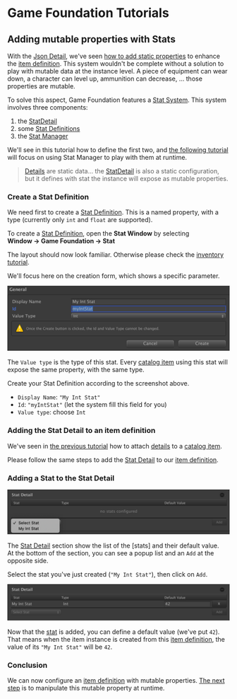 # Game Foundation Tutorials

## Adding mutable properties with Stats

With the [Json Detail], we've seen [how to add static properties] to enhance the [item definition].
This system wouldn't be complete without a solution to play with mutable data at the instance level.
A piece of equipment can wear down, a character can level up, ammunition can decrease, ... those properties are mutable.

To solve this aspect, Game Foundation features a [Stat System].
This system involves three components:

1. the [StatDetail]
2. some [Stat Definitions]
3. the [Stat Manager]

We'll see in this tutorial how to define the first two, and [the following tutorial] will focus on using Stat Manager to play with them at runtime.

> [Details] are static data... the [StatDetail] is also a static configuration, but it defines with stat the instance will expose as mutable properties.

### Create a Stat Definition

We need first to create a [Stat Definition].
This is a named property, with a type (currently only `int` and `float` are supported).

To create a [Stat Definition], open the __Stat Window__ by selecting __Window → Game Foundation → Stat__

The layout should now look familiar.
Otherwise please check the [inventory tutorial].

We'll focus here on the creation form, which shows a specific parameter.

![](../images/tutorial-statdefinition-creation.png)

The `Value type` is the type of this stat.
Every [catalog item] using this stat will expose the same property, with the same type.

Create your Stat Definition according to the screenshot above.

- `Display Name`: `"My Int Stat"`
- `Id`: `"myIntStat"` (let the system fill this field for you)
- `Value type`: choose `Int`

### Adding the Stat Detail to an item definition

We've seen in [the previous tutorial] how to attach [details] to a [catalog item].

Please follow the same steps to add the [Stat Detail] to our [item definition].

### Adding a Stat to the Stat Detail

![The Stat Detail Editor](../images/tutorial-statdetail-add-stat.png)

The [Stat Detail] section show the list of the [stats] and their default value.  
At the bottom of the section, you can see a popup list and an `Add` at the opposite side.

Select the stat you've just created (`"My Int Stat"`), then click on `Add`.

![The Stat Detail Editor with a stat](../images/tutorial-statdetail-stat-configuration.png)

Now that the [stat] is added, you can define a default value (we've put `42`).
That means when the item instance is created from this [item definition], the value of its `"My Int Stat"` will be `42`.

### Conclusion

We can now configure an [item definition] with mutable properties.
[The next step] is to manipulate this mutable property at runtime.









[json detail]: ../Details/JsonDetail.md

[how to add static properties]: 06-AddStaticPropertiesWithDetails.md
[the previous tutorial]:        06-AddStaticPropertiesWithDetails.md

[item definition]: ../CatalogItems/InventoryItemDefinition.md

[stat system]:  ../GameSystems/StatManager.md
[stat manager]: ../GameSystems/StatManager.md

[statdetail]:  ../Details/StatDetail.md
[stat detail]: ../Details/StatDetail.md

[stat definitions]: ../StatDefinition.md
[stat definition]:  ../StatDefinition.md
[stat]:             ../StatDefinition.md

[the following tutorial]: 08-PlayingWithStats.md
[the next step]:          08-PlayingWithStats.md

[details]: ../Details.md

[catalog item]: ../Catalog.md#Catalog&#32;Items

[inventory tutorial]: 01-CreateAnItemDefinition.md
